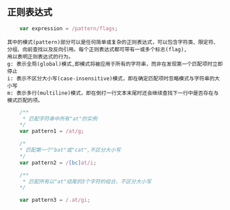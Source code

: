 ## 正则表达式
```javascript
    var expression = /pattern/flags;
```
    其中的模式(pattern)部分可以是任何简单或复杂的正则表达式，可以包含字符类、限定符、分组、向前查找以及反向引用。每个正则表达式都可带有一或多个标志(flag),  
    用以表明正则表达式的行为。
    g: 表示全局(global)模式,即模式将被应用于所有的字符串，而非在发现第一个匹配项时立即停止  
    i: 表示不区分大小写(case-insensitive)模式，即在确定匹配项时忽略模式与字符串的大小写  
    m: 表示多行(multiline)模式，即在倒打一行文本末尾时还会继续查找下一行中是否存在与模式匹配的项。
```javascript
    /**
     * 匹配字符串中所有"at"的实例
    */
    var pattern1 = /at/g;

    /*
    * 匹配第一个"bat"或"cat",不区分大小写
    */
    var pattern2 = /[bc]at/i;

    /**
     * 匹配所有以"at"结尾的3个字符的组合，不区分大小写
    */

    var pattern3 = /.at/gi;
```
